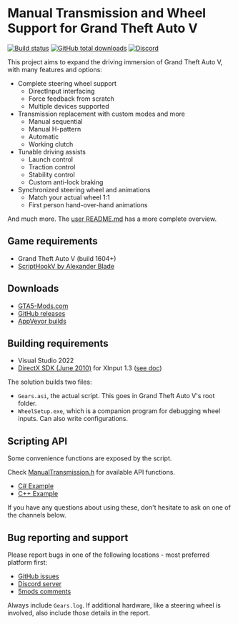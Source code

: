 [comment]: # (GitHub README.md)

# Manual Transmission and Wheel Support for Grand Theft Auto V

[![Build status](https://ci.appveyor.com/api/projects/status/gy6yh17lp5l1k48d?svg=true)](https://ci.appveyor.com/project/E66666666/gtavmanualtransmission) [![GitHub total downloads](https://img.shields.io/github/downloads/E66666666/GTAVManualTransmission/total.svg?label=downloads&logo=GitHub)](https://github.com/E66666666/GTAVManualTransmission/releases) [![Discord](https://img.shields.io/discord/848493320433827851.svg?logo=discord)](https://discord.gg/VrrAEV4j4b)

This project aims to expand the driving immersion of Grand Theft Auto V, with many features and options:

* Complete steering wheel support
  * DirectInput interfacing
  * Force feedback from scratch
  * Multiple devices supported
* Transmission replacement with custom modes and more
  * Manual sequential
  * Manual H-pattern
  * Automatic
  * Working clutch
* Tunable driving assists
  * Launch control
  * Traction control
  * Stability control
  * Custom anti-lock braking
* Synchronized steering wheel and animations
  * Match your actual wheel 1:1
  * First person hand-over-hand animations

And much more. The [user README.md](doc/README.md) has a more complete overview.

## Game requirements

* Grand Theft Auto V (build 1604+)
* [ScriptHookV by Alexander Blade](http://www.dev-c.com/gtav/scripthookv/)

## Downloads

* [GTA5-Mods.com](https://www.gta5-mods.com/scripts/manual-transmission-ikt)
* [GitHub releases](https://github.com/E66666666/GTAVManualTransmission/releases)
* [AppVeyor builds](https://ci.appveyor.com/project/E66666666/gtavmanualtransmission/build/artifacts)

## Building requirements

* Visual Studio 2022
* [DirectX SDK (June 2010)](https://www.microsoft.com/en-us/download/details.aspx?id=6812) for XInput 1.3 ([see doc](doc/notes.md))

The solution builds two files:

* `Gears.asi`, the actual script. This goes in Grand Theft Auto V's root folder.
* `WheelSetup.exe`, which is a companion program for debugging wheel inputs. Can also write configurations.

## Scripting API  

Some convenience functions are exposed by the script.

Check [ManualTransmission.h](https://github.com/E66666666/GTAVManualTransmission/blob/master/Gears/ManualTransmission.h) for available API functions.

* [C# Example](https://gist.github.com/E66666666/d11cdbd9800ad73efeff612374349347)
* [C++ Example](https://gist.github.com/E66666666/59390733b366cad4638901ae5fcfd046)

If you have any questions about using these, don't hesitate to ask on one of the channels below.

## Bug reporting and support

Please report bugs in one of the following locations - most preferred platform first:

* [GitHub issues](https://github.com/E66666666/GTAVManualTransmission/issues/new)
* [Discord server](https://discord.gg/VrrAEV4j4b)
* [5mods comments](https://www.gta5-mods.com/scripts/manual-transmission-ikt#comments_tab)

Always include `Gears.log`. If additional hardware, like a steering wheel is involved, also include those details in the report.
